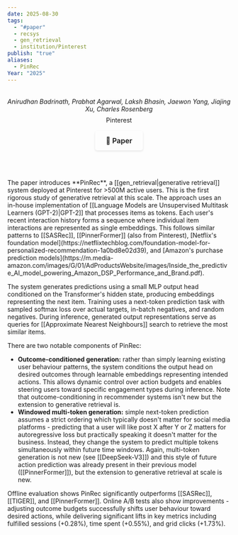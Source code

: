 ```yaml
---
date: 2025-08-30
tags:
  - "#paper"
  - recsys
  - gen_retrieval
  - institution/Pinterest
publish: "true"
aliases:
  - PinRec
Year: "2025"
---
```


<div style="text-align: center; margin: 2rem 0; padding-bottom: 1rem; border-bottom: 2px solid var(--lightgray);">
  <p style="margin: 0.5rem 0; color: var(--darkgray); font-style: italic;">
    Anirudhan Badrinath, Prabhat Agarwal, Laksh Bhasin, Jaewon Yang, Jiajing Xu, Charles Rosenberg
  </p>
  <p style="margin: 0.5rem 0; font-style: bold;">
    Pinterest
  </p>
  
  <div style="display: flex; justify-content: center; margin: 1rem 0; gap: 0.5rem;">
    <a href="https://arxiv.org/abs/2504.10507" target="_blank" style="display: inline-flex; align-items: center; padding: 0.75rem 1.5rem; border-radius: 5px; text-decoration: none; font-weight: 600; font-size: 1rem; transition: all 0.2s ease; border: 1px solid var(--secondary); background-color: var(--secondary); color: var(--light); box-shadow: 0 2px 4px rgba(0,0,0,0.1);">
      📄 Paper
    </a>
  </div>
</div>
The paper introduces **PinRec**, a [[gen_retrieval|generative retrieval]] system deployed at Pinterest for >500M active users. This is the first rigorous study of generative retrieval at this scale. The approach uses an in-house implementation of [[Language Models are Unsupervised Multitask Learners (GPT-2)|GPT-2]] that processes items as tokens. Each user's recent interaction history forms a sequence where individual item interactions are represented as single embeddings. This follows similar patterns to [[SASRec]], [[PinnerFormer]] (also from Pinterest), [Netflix's foundation model](https://netflixtechblog.com/foundation-model-for-personalized-recommendation-1a0bd8e02d39), and [Amazon's purchase prediction models](https://m.media-amazon.com/images/G/01/AdProductsWebsite/images/Inside_the_predictive_AI_model_powering_Amazon_DSP_Performance_and_Brand.pdf).

The system generates predictions using a small MLP output head conditioned on the Transformer's hidden state, producing embeddings representing the next item. Training uses a next-token prediction task with sampled softmax loss over actual targets, in-batch negatives, and random negatives. During inference, generated output representations serve as queries for [[Approximate Nearest Neighbours]] search to retrieve the most similar items.

There are two notable components of PinRec:
- **Outcome-conditioned generation:** rather than simply learning existing user behaviour patterns, the system conditions the output head on desired outcomes through learnable embeddings representing intended actions. This allows dynamic control over action budgets and enables steering users toward specific engagement types during inference. Note that outcome-conditioning in recommender systems isn't new but the extension to generative retrieval is.
- **Windowed multi-token generation:** simple next-token prediction assumes a strict ordering which typically doesn't matter for social media platforms - predicting that a user will like post X after Y or Z matters for autoregressive loss but practically speaking it doesn't matter for the business. Instead, they change the system to predict multiple tokens simultaneously within future time windows. Again, multi-token generation is not new (see [[DeepSeek-V3]]) and this style of future action prediction was already present in their previous model ([[PinnerFormer]]), but the extension to generative retrieval at scale is new. 

Offline evaluation shows PinRec significantly outperforms [[SASRec]], [[TIGER]], and [[PinnerFormer]]. Online A/B tests also show improvements - adjusting outcome budgets successfully shifts user behaviour toward desired actions, while delivering significant lifts in key metrics including fulfilled sessions (+0.28%), time spent (+0.55%), and grid clicks (+1.73%).






